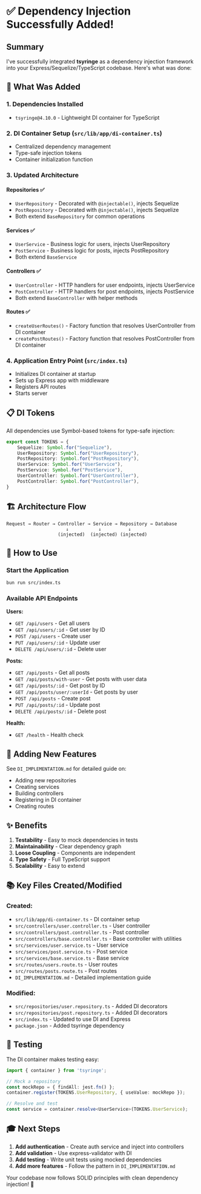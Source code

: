 # ✅ Dependency Injection Successfully Added!

## Summary

I've successfully integrated **tsyringe** as a dependency injection framework into your Express/Sequelize/TypeScript codebase. Here's what was done:

## 🎯 What Was Added

### 1. **Dependencies Installed**
- `tsyringe@4.10.0` - Lightweight DI container for TypeScript

### 2. **DI Container Setup** (`src/lib/app/di-container.ts`)
- Centralized dependency management
- Type-safe injection tokens
- Container initialization function

### 3. **Updated Architecture**

#### Repositories ✅
- `UserRepository` - Decorated with `@injectable()`, injects Sequelize
- `PostRepository` - Decorated with `@injectable()`, injects Sequelize
- Both extend `BaseRepository` for common operations

#### Services ✅
- `UserService` - Business logic for users, injects UserRepository
- `PostService` - Business logic for posts, injects PostRepository
- Both extend `BaseService`

#### Controllers ✅
- `UserController` - HTTP handlers for user endpoints, injects UserService
- `PostController` - HTTP handlers for post endpoints, injects PostService
- Both extend `BaseController` with helper methods

#### Routes ✅
- `createUserRoutes()` - Factory function that resolves UserController from DI container
- `createPostRoutes()` - Factory function that resolves PostController from DI container

### 4. **Application Entry Point** (`src/index.ts`)
- Initializes DI container at startup
- Sets up Express app with middleware
- Registers API routes
- Starts server

## 📋 DI Tokens

All dependencies use Symbol-based tokens for type-safe injection:

```typescript
export const TOKENS = {
    Sequelize: Symbol.for("Sequelize"),
    UserRepository: Symbol.for("UserRepository"),
    PostRepository: Symbol.for("PostRepository"),
    UserService: Symbol.for("UserService"),
    PostService: Symbol.for("PostService"),
    UserController: Symbol.for("UserController"),
    PostController: Symbol.for("PostController"),
}
```

## 🏗️ Architecture Flow

```
Request → Router → Controller → Service → Repository → Database
                      ↓           ↓          ↓
                   (injected)  (injected) (injected)
```

## 🚀 How to Use

### Start the Application
```bash
bun run src/index.ts
```

### Available API Endpoints

**Users:**
- `GET /api/users` - Get all users
- `GET /api/users/:id` - Get user by ID
- `POST /api/users` - Create user
- `PUT /api/users/:id` - Update user
- `DELETE /api/users/:id` - Delete user

**Posts:**
- `GET /api/posts` - Get all posts
- `GET /api/posts/with-user` - Get posts with user data
- `GET /api/posts/:id` - Get post by ID
- `GET /api/posts/user/:userId` - Get posts by user
- `POST /api/posts` - Create post
- `PUT /api/posts/:id` - Update post
- `DELETE /api/posts/:id` - Delete post

**Health:**
- `GET /health` - Health check

## 📝 Adding New Features

See `DI_IMPLEMENTATION.md` for detailed guide on:
- Adding new repositories
- Creating services
- Building controllers
- Registering in DI container
- Creating routes

## ✨ Benefits

1. **Testability** - Easy to mock dependencies in tests
2. **Maintainability** - Clear dependency graph
3. **Loose Coupling** - Components are independent
4. **Type Safety** - Full TypeScript support
5. **Scalability** - Easy to extend

## 📚 Key Files Created/Modified

### Created:
- `src/lib/app/di-container.ts` - DI container setup
- `src/controllers/user.controller.ts` - User controller
- `src/controllers/post.controller.ts` - Post controller
- `src/controllers/base.controller.ts` - Base controller with utilities
- `src/services/user.service.ts` - User service
- `src/services/post.service.ts` - Post service
- `src/services/base.service.ts` - Base service
- `src/routes/users.route.ts` - User routes
- `src/routes/posts.route.ts` - Post routes
- `DI_IMPLEMENTATION.md` - Detailed implementation guide

### Modified:
- `src/repositories/user.repository.ts` - Added DI decorators
- `src/repositories/post.repository.ts` - Added DI decorators
- `src/index.ts` - Updated to use DI and Express
- `package.json` - Added tsyringe dependency

## 🧪 Testing

The DI container makes testing easy:

```typescript
import { container } from 'tsyringe';

// Mock a repository
const mockRepo = { findAll: jest.fn() };
container.register(TOKENS.UserRepository, { useValue: mockRepo });

// Resolve and test
const service = container.resolve<UserService>(TOKENS.UserService);
```

## 🎓 Next Steps

1. **Add authentication** - Create auth service and inject into controllers
2. **Add validation** - Use express-validator with DI
3. **Add testing** - Write unit tests using mocked dependencies
4. **Add more features** - Follow the pattern in `DI_IMPLEMENTATION.md`

Your codebase now follows SOLID principles with clean dependency injection! 🎉
